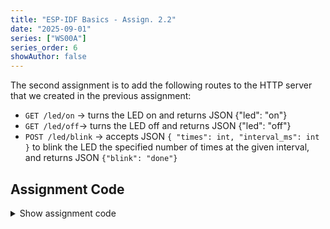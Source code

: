 ```yaml
---
title: "ESP-IDF Basics - Assign. 2.2"
date: "2025-09-01"
series: ["WS00A"]
series_order: 6
showAuthor: false
---
```


The second assignment is to add the following routes to the HTTP server that we created in the previous assignment:


- `GET /led/on` &rarr; turns the LED on and returns JSON {"led": "on"}
- `GET /led/off`&rarr; turns the LED off and returns JSON {"led": "off"}
- `POST /led/blink` &rarr; accepts JSON `{ "times": int, "interval_ms": int }` to blink the LED the specified number of times at the given interval, and returns JSON `{"blink": "done"}`


## Assignment Code

<details>
<summary>Show assignment code</summary>

```c
#include <stdint.h>
#include <stdio.h>
#include "freertos/FreeRTOS.h"
#include "freertos/task.h"
#include "driver/gpio.h"
#include "esp_log.h"
#include "led_strip.h"
#include "sdkconfig.h"

#include "esp_wifi.h"
#include "string.h"
#include "esp_http_server.h"

// Define an unique SSID
#define ESP_WIFI_SSID "esp_tutorial"
// Define a password for the WiFi network
#define ESP_WIFI_PASS "test_esp"
#define ESP_WIFI_CHANNEL 1
#define MAX_STA_CONN 2

#define BLINK_GPIO GPIO_NUM_7 // GPIO pin for the LED

static const char *TAG = "assingment";


static uint8_t s_led_state = 0;

static void led_control(uint8_t s_led_state)
{
    /* Set the GPIO level according to the state (LOW or HIGH)*/
    gpio_set_level(BLINK_GPIO, s_led_state);
}

static void configure_led(void)
{
    ESP_LOGI(TAG, "Example configured to blink GPIO LED!");
    gpio_reset_pin(BLINK_GPIO);
    /* Set the GPIO as a push/pull output */
    gpio_set_direction(BLINK_GPIO, GPIO_MODE_OUTPUT);
}

static void wifi_event_handler(void* arg, esp_event_base_t event_base,
                                  int32_t event_id, void* event_data){
    printf("Event nr: %ld!\n", event_id);
}

void wifi_init_softap()
{
    esp_netif_init();
    esp_event_loop_create_default();
    esp_netif_create_default_wifi_ap();

    wifi_init_config_t cfg = WIFI_INIT_CONFIG_DEFAULT(); // always start with this

    esp_wifi_init(&cfg);

    esp_event_handler_instance_register(WIFI_EVENT,
                                                        ESP_EVENT_ANY_ID,
                                                        &wifi_event_handler,
                                                        NULL,
                                                        NULL);

    wifi_config_t wifi_config = {
        .ap = {
            .ssid = ESP_WIFI_SSID,
            .ssid_len = strlen(ESP_WIFI_SSID),
            .channel = ESP_WIFI_CHANNEL,
            .password = ESP_WIFI_PASS,
            .max_connection = MAX_STA_CONN,
            .authmode = WIFI_AUTH_WPA2_PSK,
            .pmf_cfg = {
                .required = true,
            },
        },
    };

    esp_wifi_set_mode(WIFI_MODE_AP);
    esp_wifi_set_config(WIFI_IF_AP, &wifi_config);
    esp_wifi_start();

    ESP_LOGI(TAG, "wifi_init_softap finished. SSID:%s password:%s channel:%d",
             ESP_WIFI_SSID, ESP_WIFI_PASS, ESP_WIFI_CHANNEL);
}

static esp_err_t hello_get_handler(httpd_req_t *req)
{
    const char* resp_str = "<h1>Hello World</h1>";
    httpd_resp_send(req, resp_str, HTTPD_RESP_USE_STRLEN);
    return ESP_OK;

}

static const httpd_uri_t hello_world_uri= {
    .uri       = "/",               // the address at which the resource can be found
    .method    = HTTP_GET,          // The HTTP method (HTTP_GET, HTTP_POST, ...)
    .handler   = hello_get_handler, // The function which process the request
    .user_ctx  = NULL               // Additional user data for context
};

static esp_err_t led_on_handler(httpd_req_t *req)
{
    led_control(1);

    const char* resp_str = "{\"led\": \"on\"}";
    httpd_resp_set_type(req, "application/json");
    httpd_resp_send(req, resp_str, HTTPD_RESP_USE_STRLEN);
    return ESP_OK;
}

static esp_err_t led_off_handler(httpd_req_t *req)
{
    led_control(0);

    const char* resp_str = "{\"led\": \"off\"}";
    httpd_resp_set_type(req, "application/json");
    httpd_resp_send(req, resp_str, HTTPD_RESP_USE_STRLEN);
    return ESP_OK;
}

static esp_err_t led_blink_handler(httpd_req_t *req)
{
    char buf[100];
    int ret = httpd_req_recv(req, buf, sizeof(buf));
    if (ret <= 0) {
        httpd_resp_send_500(req);
        return ESP_FAIL;
    }

    buf[ret] = '\0';

    int times = 0, interval = 0;
    sscanf(buf, "{\"times\": %d, \"interval_ms\": %d}", &times, &interval);

    // add logging for debugging
    ESP_LOGI(TAG, "Blinking LED %d times with interval %d ms", times, interval);

    for (int i = 0; i < times; i++) {
        s_led_state = 1;
        led_control(s_led_state);
        vTaskDelay(interval / portTICK_PERIOD_MS);
        s_led_state = 0;
        led_control(s_led_state);
        vTaskDelay(interval / portTICK_PERIOD_MS);
    }

    const char* resp_str = "{\"blink\": \"done\"}";
    httpd_resp_set_type(req, "application/json");
    httpd_resp_send(req, resp_str, HTTPD_RESP_USE_STRLEN);
    return ESP_OK;
}

static const httpd_uri_t led_on_uri = {
    .uri       = "/led/on",
    .method    = HTTP_GET,
    .handler   = led_on_handler,
    .user_ctx  = NULL
};

static const httpd_uri_t led_off_uri = {
    .uri       = "/led/off",
    .method    = HTTP_GET,
    .handler   = led_off_handler,
    .user_ctx  = NULL
};

static const httpd_uri_t led_blink_uri = {
    .uri       = "/led/blink",
    .method    = HTTP_POST,
    .handler   = led_blink_handler,
    .user_ctx  = NULL
};

httpd_handle_t start_webserver() {
    httpd_handle_t server = NULL;
    httpd_config_t config = HTTPD_DEFAULT_CONFIG();

    if (httpd_start(&server, &config) == ESP_OK) {
        ESP_LOGI(TAG, "Server started successfully, registering URI handlers...");
        return server;
    }

    ESP_LOGE(TAG, "Failed to start server");
    return NULL;
}

void app_main(void)
{

    /* Configure the peripheral according to the LED type */
    configure_led();
    wifi_init_softap();
    httpd_handle_t server = start_webserver();
    httpd_register_uri_handler(server, &hello_world_uri);
    httpd_register_uri_handler(server, &led_on_uri);
    httpd_register_uri_handler(server, &led_off_uri);
    httpd_register_uri_handler(server, &led_blink_uri);

}
```
<details>
### Conclusion

Now we have a clear picture of how to connect REST API requests to physical device control. You will work on a more complex application in the last assignment 3.3.

### Next step

If you still have time, you can try this optional assignment.

> Next (optional) assignment &rarr; [Assignment 2.3](/workshops/brazil-2025/assignment-2-3/)

Otherwise, you can move to the third lecture.

> Next lecture &rarr; [Lecture 3](/workshops/brazil-2025/lecture-3/)
